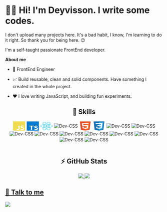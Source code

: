 # 👋🏾 Hi! I'm Deyvisson. I write some codes.


I don't upload many projects here. It's a bad habit, I know, I'm learning to do it right. So thank you for being here. 😉

I'm a self-taught passionate FrontEnd developer.

**About me**

- 💼 FrontEnd Engineer

- 📈 Build reusable, clean and solid components. Have something I created in the whole project.

- ❤️ I love writing JavaScript, and building fun experiments.

<div align="center" style="display: inline_block">
  <h2>🚀 Skills</h2>
  <img align="center" alt="Dev-Js" height="30" width="40" src="https://raw.githubusercontent.com/devicons/devicon/master/icons/javascript/javascript-plain.svg">
  <img align="center" alt="Dev-Ts" height="30" width="40" src="https://raw.githubusercontent.com/devicons/devicon/master/icons/typescript/typescript-plain.svg">
  <img align="center" alt="Dev-React" height="30" width="40" src="https://raw.githubusercontent.com/devicons/devicon/master/icons/react/react-original.svg">
  <img align="center" alt="Dev-CSS" height="30" width="40" src="https://cdn.jsdelivr.net/gh/devicons/devicon/icons/redux/redux-original.svg">
  <img align="center" alt="Dev-HTML" height="30" width="40" src="https://raw.githubusercontent.com/devicons/devicon/master/icons/html5/html5-original.svg">
  <img align="center" alt="Dev-CSS" height="30" width="40" src="https://raw.githubusercontent.com/devicons/devicon/master/icons/css3/css3-original.svg">
  <img align="center" alt="Dev-CSS" height="30" width="40" src="https://cdn.jsdelivr.net/gh/devicons/devicon/icons/vscode/vscode-original.svg">
  <img align="center" alt="Dev-CSS" height="30" width="40" src="https://cdn.jsdelivr.net/gh/devicons/devicon/icons/bitbucket/bitbucket-original-wordmark.svg">
  
  <img align="center" alt="Dev-CSS" height="30" width="40" src="https://cdn.jsdelivr.net/gh/devicons/devicon/icons/docker/docker-original.svg">
  <img align="center" alt="Dev-CSS" height="30" width="40" src="https://cdn.jsdelivr.net/gh/devicons/devicon/icons/git/git-original.svg">
  <img align="center" alt="Dev-CSS" height="30" width="40" src="https://cdn.jsdelivr.net/gh/devicons/devicon/icons/java/java-original.svg">
  <img align="center" alt="Dev-CSS" height="30" width="40" src="https://cdn.jsdelivr.net/gh/devicons/devicon/icons/spring/spring-original.svg">
  
  <img align="center" alt="Dev-CSS" height="30" width="40" src="https://cdn.jsdelivr.net/gh/devicons/devicon/icons/nextjs/nextjs-original-wordmark.svg">
  <img align="center" alt="Dev-CSS" height="30" width="40" src="https://cdn.jsdelivr.net/gh/devicons/devicon/icons/vuejs/vuejs-original.svg">
  <img align="center" alt="Dev-CSS" height="30" width="40" src="https://cdn.jsdelivr.net/gh/devicons/devicon/icons/nodejs/nodejs-plain-wordmark.svg">
  <img align="center" alt="Dev-CSS" height="30" width="40" src="https://cdn.jsdelivr.net/gh/devicons/devicon/icons/postgresql/postgresql-original.svg">
</div>

<br>

<div align="center">
  <h2>⚡️ GitHub Stats</h2>
  <a href="https://github.com/deyvisson01"/>
  <img height="180em" src="https://github-readme-stats.vercel.app/api?username=deyvisson01&show_icons=true&theme=dracula&include_all_commits=true%count_private=true"/>
  <img height="180em" src="https://github-readme-stats.vercel.app/api/top-langs/?username=deyvisson01&layout=compact&langs_count=7&theme=dracula"/>
</div>

<div>
  <h2>💬 Talk to me</h2>
  <a href="https://www.linkedin.com/in/deyvisson-souza-427872a8/">
    <img height="25em" src="https://img.shields.io/badge/LinkedIn-0077B5?style=for-the-badge&logo=linkedin&logoColor=white"/>
  </a>
</div>



